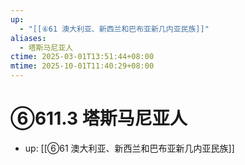 ```yaml
---
up:
  - "[[⑥61 澳大利亚、新西兰和巴布亚新几内亚民族]]"
aliases:
  - 塔斯马尼亚人
ctime: 2025-03-01T13:51:44+08:00
mtime: 2025-10-01T11:40:29+08:00
---
```


# ⑥611.3 塔斯马尼亚人

- up: [[⑥61 澳大利亚、新西兰和巴布亚新几内亚民族]]
